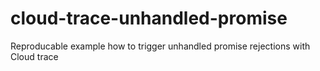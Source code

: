# cloud-trace-unhandled-promise
Reproducable example how to trigger unhandled promise rejections with Cloud trace
